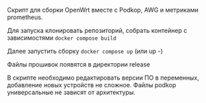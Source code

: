 Скрипт для сборки OpenWrt вместе с Podkop, AWG и метриками prometheus.

Для запуска клонировать репозиторий, собрать контейнер с зависимостями
<code>docker compose build</code>

Далее запустить сборку 
<code>docker compose up</code> (или up -)

Файлы прошивок появятся в директории release

В скрипте необходимо редактировать версии ПО в переменных, добавление новых устройств не сложное. Файлы podkop универсальные не зависят от архитектуры.
